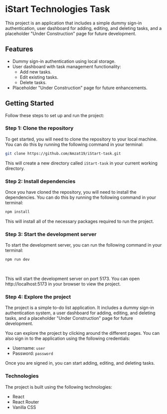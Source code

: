 # iStart Technologies Task 

This project is an application that includes a simple dummy sign-in authentication, user dashboard for adding, editing, and deleting tasks, and a placeholder "Under Construction" page for future development.

## Features

- Dummy sign-in authentication using local storage.
- User dashboard with task management functionality:
  - Add new tasks.
  - Edit existing tasks.
  - Delete tasks.
- Placeholder "Under Construction" page for future enhancements.

## Getting Started

Follow these steps to set up and run the project:

### Step 1: Clone the repository

To get started, you will need to clone the repository to your local machine. You can do this by running the following command in your terminal:

```sh
git clone https://github.com/Amzat19/iStart-task.git
```
This will create a new directory called `iStart-task` in your current working directory.

### Step 2: Install dependencies

Once you have cloned the repository, you will need to install the dependencies. You can do this by running the following command in your terminal:

```sh
npm install
```

This will install all of the necessary packages required to run the project.

### Step 3: Start the development server

To start the development server, you can run the following command in your terminal:

```sh
npm run dev
```
​


This will start the development server on port 5173. You can open http://localhost:5173 in your browser to view the project.

### Step 4: Explore the project

The project is a simple to-do list application. It includes a dummy sign-in authentication system, a user dashboard for adding, editing, and deleting tasks, and a placeholder "Under Construction" page for future development.

You can explore the project by clicking around the different pages. You can also sign in to the application using the following credentials:

* Username: `user`
* Password: `password`

Once you are signed in, you can start adding, editing, and deleting tasks.

### Technologies

The project is built using the following technologies:

* React
* React Router
* Vanilla CSS